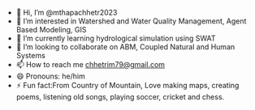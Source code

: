 - 👋 Hi, I’m @mthapachhetr2023
- 👀 I’m interested in Watershed and Water Quality Management, Agent Based Modeling, GIS 
- 🌱 I’m currently learning hydrological simulation using SWAT
- 💞️ I’m looking to collaborate on ABM, Coupled Natural and Human Systems
- 📫 How to reach me chhetrim79@gmail.com
- 😄 Pronouns: he/him
- ⚡ Fun fact:From Country of Mountain, Love making maps, creating poems, listening old songs, playing soccer, cricket and chess.

<!---
mthapachhetr2023/mthapachhetr2023 is a ✨ special ✨ repository because its `README.md` (this file) appears on your GitHub profile.
You can click the Preview link to take a look at your changes.
--->
